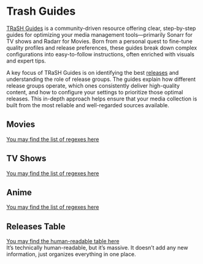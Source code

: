 # Trash Guides
[TRaSH Guides](https://trash-guides.info) is a community-driven resource offering clear, step-by-step guides for optimizing your media management tools—primarily Sonarr for TV shows and Radarr for Movies. Born from a personal quest to fine-tune quality profiles and release preferences, these guides break down complex configurations into easy-to-follow instructions, often enriched with visuals and expert tips.

A key focus of TRaSH Guides is on identifying the best [releases](https://en.wikipedia.org/wiki/Pirated_movie_release_types#Release_formats) and understanding the role of release groups. The guides explain how different release groups operate, which ones consistently deliver high-quality content, and how to configure your settings to prioritize those optimal releases. This in-depth approach helps ensure that your media collection is built from the most reliable and well-regarded sources available.

## Movies
[You may find the list of regexes here](Movie.md)

## TV Shows
[You may find the list of regexes here](TV.md)

## Anime
[You may find the list of regexes here](Anime.md)

## Releases Table  
[You may find the human-readable table here](Table.md)  
It’s technically human-readable, but it’s massive. It doesn’t add any new information, just organizes everything in one place.
